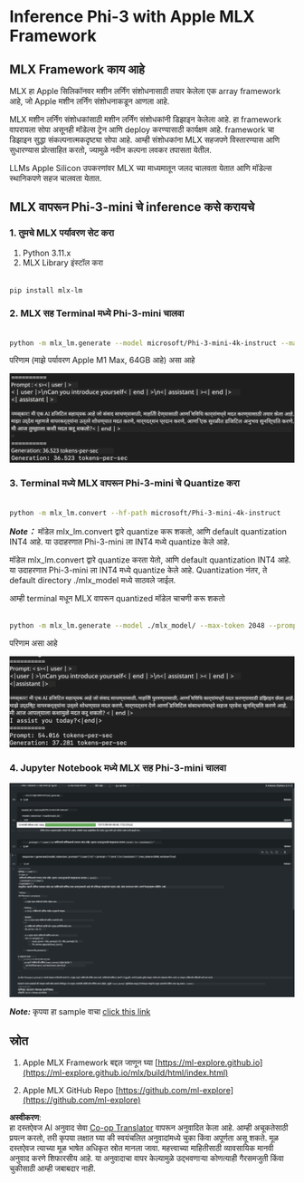 <!--
CO_OP_TRANSLATOR_METADATA:
{
  "original_hash": "dcb656f3d206fc4968e236deec5d4384",
  "translation_date": "2025-05-09T12:10:30+00:00",
  "source_file": "md/01.Introduction/03/MLX_Inference.md",
  "language_code": "mr"
}
-->
# **Inference Phi-3 with Apple MLX Framework**

## **MLX Framework काय आहे**

MLX हा Apple सिलिकॉनवर मशीन लर्निंग संशोधनासाठी तयार केलेला एक array framework आहे, जो Apple मशीन लर्निंग संशोधनाकडून आणला आहे.

MLX मशीन लर्निंग संशोधकांसाठी मशीन लर्निंग संशोधकांनी डिझाइन केलेला आहे. हा framework वापरायला सोपा असूनही मॉडेल्स ट्रेन आणि deploy करण्यासाठी कार्यक्षम आहे. framework चा डिझाइन सुद्धा संकल्पनात्मकदृष्ट्या सोपा आहे. आम्ही संशोधकांना MLX सहजपणे विस्तारण्यास आणि सुधारण्यास प्रोत्साहित करतो, ज्यामुळे नवीन कल्पना लवकर तपासता येतील.

LLMs Apple Silicon उपकरणांवर MLX च्या माध्यमातून जलद चालवता येतात आणि मॉडेल्स स्थानिकपणे सहज चालवता येतात.

## **MLX वापरून Phi-3-mini चे inference कसे करायचे**

### **1. तुमचे MLX पर्यावरण सेट करा**

1. Python 3.11.x
2. MLX Library इंस्टॉल करा

```bash

pip install mlx-lm

```

### **2. MLX सह Terminal मध्ये Phi-3-mini चालवा**

```bash

python -m mlx_lm.generate --model microsoft/Phi-3-mini-4k-instruct --max-token 2048 --prompt  "<|user|>\nCan you introduce yourself<|end|>\n<|assistant|>"

```

परिणाम (माझे पर्यावरण Apple M1 Max, 64GB आहे) असा आहे

![Terminal](../../../../../translated_images/01.0d0f100b646a4e4c4f1cd36c1a05727cd27f1e696ed642c06cf6e2c9bbf425a4.mr.png)

### **3. Terminal मध्ये MLX वापरून Phi-3-mini चे Quantize करा**

```bash

python -m mlx_lm.convert --hf-path microsoft/Phi-3-mini-4k-instruct

```

***Note：*** मॉडेल mlx_lm.convert द्वारे quantize करू शकतो, आणि default quantization INT4 आहे. या उदाहरणात Phi-3-mini ला INT4 मध्ये quantize केले आहे.

मॉडेल mlx_lm.convert द्वारे quantize करता येतो, आणि default quantization INT4 आहे. या उदाहरणात Phi-3-mini ला INT4 मध्ये quantize केले आहे. Quantization नंतर, ते default directory ./mlx_model मध्ये साठवले जाईल.

आम्ही terminal मधून MLX वापरून quantized मॉडेल चाचणी करू शकतो

```bash

python -m mlx_lm.generate --model ./mlx_model/ --max-token 2048 --prompt  "<|user|>\nCan you introduce yourself<|end|>\n<|assistant|>"

```

परिणाम असा आहे

![INT4](../../../../../translated_images/02.04e0be1f18a90a58ad47e0c9d9084ac94d0f1a8c02fa707d04dd2dfc7e9117c6.mr.png)

### **4. Jupyter Notebook मध्ये MLX सह Phi-3-mini चालवा**

![Notebook](../../../../../translated_images/03.0cf0092fe143357656bb5a7bc6427c41d8528d772d38a82d0b2693e2a3eeb16e.mr.png)

***Note:*** कृपया हा sample वाचा [click this link](../../../../../code/03.Inference/MLX/MLX_DEMO.ipynb)

## **स्रोत**

1. Apple MLX Framework बद्दल जाणून घ्या [https://ml-explore.github.io](https://ml-explore.github.io/mlx/build/html/index.html)

2. Apple MLX GitHub Repo [https://github.com/ml-explore](https://github.com/ml-explore)

**अस्वीकरण**:  
हा दस्तऐवज AI अनुवाद सेवा [Co-op Translator](https://github.com/Azure/co-op-translator) वापरून अनुवादित केला आहे. आम्ही अचूकतेसाठी प्रयत्न करतो, तरी कृपया लक्षात घ्या की स्वयंचलित अनुवादांमध्ये चुका किंवा अपूर्णता असू शकते. मूळ दस्तऐवज त्याच्या मूळ भाषेत अधिकृत स्रोत मानला जावा. महत्त्वाच्या माहितीसाठी व्यावसायिक मानवी अनुवाद करणे शिफारसीय आहे. या अनुवादाचा वापर केल्यामुळे उद्भवणाऱ्या कोणत्याही गैरसमजुती किंवा चुकीसाठी आम्ही जबाबदार नाही.